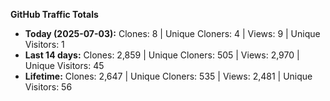 
**GitHub Traffic Totals**

- **Today (2025-07-03):** Clones: 8 | Unique Cloners: 4 | Views: 9 | Unique Visitors: 1
- **Last 14 days:** Clones: 2,859 | Unique Cloners: 505 | Views: 2,970 | Unique Visitors: 45
- **Lifetime:** Clones: 2,647 | Unique Cloners: 535 | Views: 2,481 | Unique Visitors: 56
